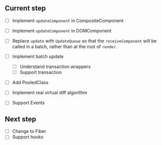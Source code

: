 ## Current step
* [ ] Implement `updateComponent` in CompositeComponent
* [ ] Implement `updateComponent` in DOMComponent
* [ ] Replace `update` with `UpdateQueue` so that the `receiveComponent` will be called in a batch, rather than at the root of `render`.
* [ ] Implement batch update
  * [ ] Understand transaction.wrappers
  * [ ] Support transaction
* [ ] Add PooledClass
* [ ] Implement real virtual diff algorithm
* [ ] Support Events


## Next step
* [ ] Change to Fiber
* [ ] Support hooks